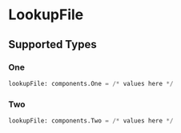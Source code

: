 # LookupFile


## Supported Types

### One

```python
lookupFile: components.One = /* values here */
```

### Two

```python
lookupFile: components.Two = /* values here */
```

